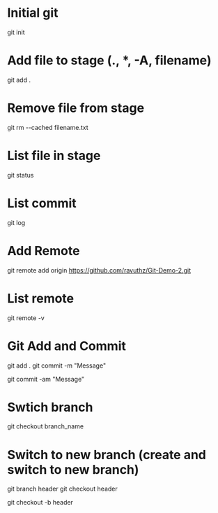 # Initial git
git init

# Add file to stage (., *, -A, filename)
git add .

# Remove file from stage
git rm --cached filename.txt

# List file in stage
git status

# List commit
git log

# Add Remote
git remote add origin https://github.com/ravuthz/Git-Demo-2.git

# List remote
git remote -v


# Git Add and Commit
git add .
git commit -m "Message"

git commit -am "Message"


# Swtich branch
git checkout branch_name

# Switch to new branch (create and switch to new branch)
git branch header
git checkout header

git checkout -b header
